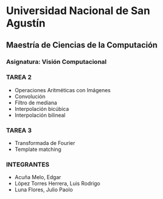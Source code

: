 # Universidad Nacional de San Agustín
## Maestría de Ciencias de la Computación
### Asignatura: Visión Computacional
### TAREA 2
- Operaciones Aritméticas con Imágenes
- Convolución
- Filtro de mediana
- Interpolación bicúbica
- Interpolación bilineal
### TAREA 3
- Transformada de Fourier
- Template matching
### INTEGRANTES
- Acuña Melo, Edgar
- López Torres Herrera, Luis Rodrigo
- Luna Flores, Julio Paolo
